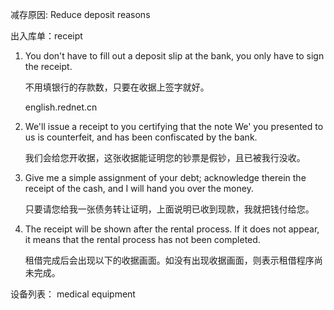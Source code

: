  减存原因: Reduce deposit reasons

出入库单：receipt

1. You don't have to fill out a deposit slip at the bank, you only have to sign the receipt. 

   不用填银行的存款数，只要在收据上签字就好。

   english.rednet.cn

2. We'll issue a receipt to you certifying that the note We' you presented to us is counterfeit, and has been confiscated by the bank. 

   我们会给您开收据，这张收据能证明您的钞票是假钞，且已被我行没收。

3. Give me a simple assignment of your debt; acknowledge therein the receipt of the cash, and I will hand you over the money. 

   只要请您给我一张债务转让证明，上面说明已收到现款，我就把钱付给您。

4. The receipt will be shown after the rental process. If it does not appear, it means that the rental process has not been completed. 

   租借完成后会出现以下的收据画面。如没有出现收据画面，则表示租借程序尚未完成。

设备列表： medical equipment

